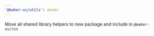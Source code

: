```yaml
---
'@maker-ui/utils': minor
---
```


Move all shared library helpers to new package and include in `@maker-ui/css`
